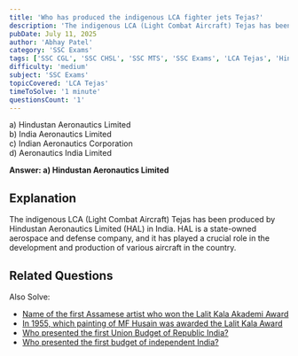 ```yaml
---
title: 'Who has produced the indigenous LCA fighter jets Tejas?'
description: 'The indigenous LCA (Light Combat Aircraft) Tejas has been produced by Hindustan Aeronautics Limited (HAL) in India.'
pubDate: July 11, 2025
author: 'Abhay Patel'
category: 'SSC Exams'
tags: ['SSC CGL', 'SSC CHSL', 'SSC MTS', 'SSC Exams', 'LCA Tejas', 'Hindustan Aeronautics Limited', 'HAL']
difficulty: 'medium'
subject: 'SSC Exams'
topicCovered: 'LCA Tejas'
timeToSolve: '1 minute'
questionsCount: '1'
---
```


a) Hindustan Aeronautics Limited  
b) India Aeronautics Limited  
c) Indian Aeronautics Corporation  
d) Aeronautics India Limited  

**Answer: a) Hindustan Aeronautics Limited**

## Explanation
The indigenous LCA (Light Combat Aircraft) Tejas has been produced by Hindustan Aeronautics Limited (HAL) in India. HAL is a state-owned aerospace and defense company, and it has played a crucial role in the development and production of various aircraft in the country.

## Related Questions
Also Solve: 
- [Name of the first Assamese artist who won the Lalit Kala Akademi Award](https://eduware.vercel.app/questions/first-assamese-to-lalit-kala-award)  
- [In 1955, which painting of MF Husain was awarded the Lalit Kala Award](https://eduware.vercel.app/questions/painting-of-mf-hussain-awarded)  
- [Who presented the first Union Budget of Republic India?](https://eduware.vercel.app/questions/who-presented-the-first-union-budget-of-republic-india)
- [Who presented the first budget of independent India?](https://eduware.vercel.app/questions/who-presented-the-first-budget-of-independent-india)
